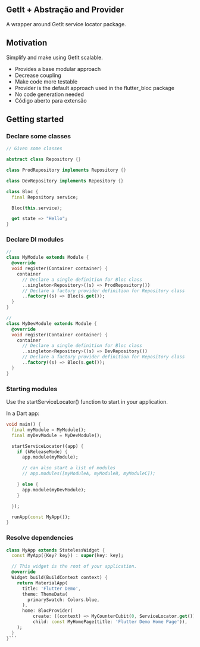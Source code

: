 
## GetIt + Abstração and Provider

A wrapper around GetIt service locator package.

## Motivation

Simplify and make using GetIt scalable.

 - Provides a base modular approach
 - Decrease coupling
 - Make code more testable
 - Provider is the default approach used in the flutter_bloc package
 - No code generation needed
 - Código aberto para extensão
 

 
## Getting started

### Declare some classes 

```dart
// Given some classes 

abstract class Repository {}

class ProdRepository implements Repository {}

class DevRepository implements Repository {}

class Bloc {
  final Repository service;

  Bloc(this.service);

  get state => "Hello";
}
```


### Declare DI modules

```dart
//
class MyModule extends Module {
  @override
  void register(Container container) {
    container
      // Declare a single definition for Bloc class  
      ..singleton<Repository>((s) => ProdRepository())
      // Declare a factory provider definition for Repository class
      ..factory((s) => Bloc(s.get());
  }
}

//
class MyDevModule extends Module {
  @override
  void register(Container container) {
    container
      // Declare a single definition for Bloc class  
      ..singleton<Repository>((s) => DevRepository())
      // Declare a factory provider definition for Repository class
      ..factory((s) => Bloc(s.get());
  }
}
```

### Starting modules

Use the startServiceLocator() function to start in your application.

In a Dart app:

```dart
void main() {
  final myModule = MyModule();
  final myDevModule = MyDevModule();

  startServiceLocator((app) {
    if (kReleaseMode) {
      app.module(myModule);

      // can also start a list of modules
      // app.modules([myModuleA, myModuleB, myModuleC]);

    } else {
      app.module(myDevModule);
    }

  });

  runApp(const MyApp());
}
```

### Resolve dependencies

```dart
class MyApp extends StatelessWidget {
  const MyApp({Key? key}) : super(key: key);

  // This widget is the root of your application.
  @override
  Widget build(BuildContext context) {
    return MaterialApp(
      title: 'Flutter Demo',
      theme: ThemeData(
        primarySwatch: Colors.blue,
      ),
      home: BlocProvider(
          create: ((context) => MyCounterCubit(0, ServiceLocator.get())),
          child: const MyHomePage(title: 'Flutter Demo Home Page')),
    );
  }
}```




